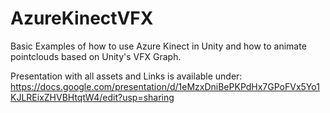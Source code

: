 # AzureKinectVFX
Basic Examples of how to use Azure Kinect in Unity and how to animate pointclouds based on Unity's VFX Graph.

Presentation with all assets and Links is available under:
https://docs.google.com/presentation/d/1eMzxDniBePKPdHx7GPoFVx5Yo1KJLREixZHVBHtqtW4/edit?usp=sharing
